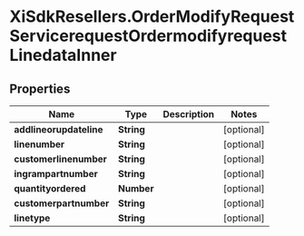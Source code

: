 # XiSdkResellers.OrderModifyRequestServicerequestOrdermodifyrequestLinedataInner

## Properties

Name | Type | Description | Notes
------------ | ------------- | ------------- | -------------
**addlineorupdateline** | **String** |  | [optional] 
**linenumber** | **String** |  | [optional] 
**customerlinenumber** | **String** |  | [optional] 
**ingrampartnumber** | **String** |  | [optional] 
**quantityordered** | **Number** |  | [optional] 
**customerpartnumber** | **String** |  | [optional] 
**linetype** | **String** |  | [optional] 


